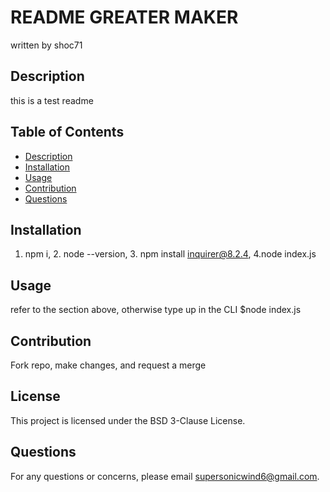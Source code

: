 # README GREATER MAKER
written by shoc71

## Description
this is a test readme

## Table of Contents
- [Description](#Description)
- [Installation](#Installation)
- [Usage](#Usage)
- [Contribution](#Contribution)
- [Questions](#Questions)

## Installation
1. npm i, 2. node --version, 3. npm install inquirer@8.2.4, 4.node index.js

## Usage
refer to the section above, otherwise type up in the CLI $node index.js

## Contribution
Fork repo, make changes, and request a merge

## License
This project is licensed under the BSD 3-Clause License.

## Questions
For any questions or concerns, please email supersonicwind6@gmail.com.
